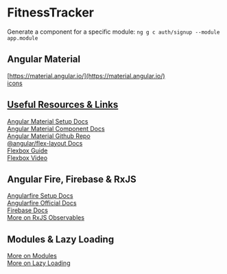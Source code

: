 # FitnessTracker

Generate a component for a specific module: `ng g c auth/signup --module app.module`

## Angular Material

[https://material.angular.io/](https://material.angular.io/)<br/>
[icons](https://material.io/resources/icons/?style=baseline)<br/>

## [Useful Resources & Links](https://altronbsi.udemy.com/course/angular-full-app-with-angular-material-angularfire-ngrx/learn/lecture/9120204#overview)

[Angular Material Setup Docs](https://material.angular.io/guide/getting-started)<br/>
[Angular Material Component Docs](https://material.angular.io/components/categories)<br/>
[Angular Material Github Repo](https://github.com/angular/material2)<br/>
[@angular/flex-layout Docs](https://github.com/angular/flex-layout)<br/>
[Flexbox Guide](https://css-tricks.com/snippets/css/a-guide-to-flexbox/)<br/>
[Flexbox Video](https://academind.com/learn/css/understanding-css/flexbox-basics-container)<br/>

## Angular Fire, Firebase & RxJS

[Angularfire Setup Docs](https://github.com/angular/angularfire2/blob/master/docs/install-and-setup.md)<br/>
[Angularfire Official Docs](https://github.com/angular/angularfire2/blob/master/docs/firestore/collections.md)<br/>
[Firebase Docs](https://firebase.google.com/docs/web/setup)<br/>
[More on RxJS Observables](https://academind.com/learn/javascript/understanding-rxjs/)<br/>

## Modules & Lazy Loading

[More on Modules](https://angular.io/guide/ngmodules)<br/>
[More on Lazy Loading](https://angular.io/guide/lazy-loading-ngmodules)<br/>
